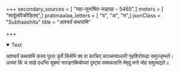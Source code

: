 +++
secondary_sources = [ "महा-सुभाषित-सङ्ग्रहः - 5465",]
meters = [ "शार्दूलविक्रीडितम्",]
pratimaalaa_letters = [ "य", "अ", "त",]
jsonClass = "Subhaashita"
title = "आश्चर्यं कथयामि"

+++

<details open><summary>Text</summary>

आश्चर्यं कथयामि कस्य पुरतः कुर्वे किमेमि क्व वा काचित् काञ्चनवल्लरी गृहशिरोरूढा समुज्जृम्भते।  
अस्यां किं च सखे दधन्ति सुषमां नारङ्गबिम्बोपमां दृष्ट्वा पक्वफलानि मेमृदु मनो मोहं समुत्पद्यते॥
</details>
